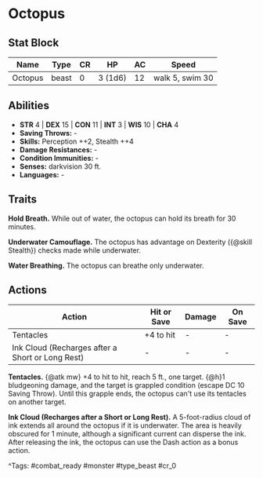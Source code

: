 # Octopus

## Stat Block

| Name | Type | CR | HP | AC | Speed |
|------|------|----|----|----|-------|
| Octopus | beast | 0 | 3 (1d6) | 12 | walk 5, swim 30 |

## Abilities

- **STR** 4 | **DEX** 15 | **CON** 11 | **INT** 3 | **WIS** 10 | **CHA** 4
- **Saving Throws:** -  
- **Skills:** Perception ++2, Stealth ++4  
- **Damage Resistances:** -  
- **Condition Immunities:** -  
- **Senses:** darkvision 30 ft.  
- **Languages:** -

## Traits

**Hold Breath.** While out of water, the octopus can hold its breath for 30 minutes.

**Underwater Camouflage.** The octopus has advantage on Dexterity ({@skill Stealth}) checks made while underwater.

**Water Breathing.** The octopus can breathe only underwater.


## Actions

| Action | Hit or Save | Damage | On Save |
|--------|--------------|--------|----------|
| Tentacles | +4 to hit | - | - |
| Ink Cloud (Recharges after a Short or Long Rest) | - | - | - |

**Tentacles.** {@atk mw} +4 to hit to hit, reach 5 ft., one target. {@h}1 bludgeoning damage, and the target is grappled condition (escape DC 10 Saving Throw). Until this grapple ends, the octopus can't use its tentacles on another target.

**Ink Cloud (Recharges after a Short or Long Rest).** A 5-foot-radius cloud of ink extends all around the octopus if it is underwater. The area is heavily obscured for 1 minute, although a significant current can disperse the ink. After releasing the ink, the octopus can use the Dash action as a bonus action.


^Tags: #combat_ready #monster #type_beast #cr_0